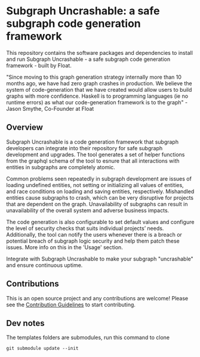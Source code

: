 # Subgraph Uncrashable: a safe subgraph code generation framework

This repository contains the software packages and dependencies to install and run Subgraph Uncrashable - a safe subgraph code generation framework - built by Float.

"Since moving to this graph generation strategy internally more than 10 months ago, we have had zero graph crashes in production. We believe the system of code-generation that we have created would allow users to build graphs with more confidence. Haskell is to programming languages (ie no runtime errors) as what our code-generation framework is to the graph" - Jason Smythe, Co-Founder at Float

## Overview 

Subgraph Uncrashable is a code generation framework that subgraph developers can integrate into their repository for safe subgraph development and upgrades. The tool generates a set of helper functions from the graphql schema of the tool to esnure that all interactions with entities in subgraphs are completely atomic.

Common problems seen repeatedly in subgraph development are issues of loading undefined entities, not setting or initializing all values of entities, and race conditions on loading and saving entities, respectively. Mishandled entities cause subgraphs to crash, which can be very disruptive for projects that are dependent on the graph. Unavailability of subgraphs can result in unavailability of the overall system and adverse business impacts.

The code generation is also configurable to set default values and configure the level of security checks that suits individual projects’ needs. Additionally, the tool can notify the users whenever there is a breach or potential breach of subgraph logic security and help them patch these issues. More info on this in the 'Usage' section.

Integrate with Subgraph Uncrashable to make your subgraph "uncrashable" and ensure continuous uptime. 


<!-- mike to add

## Built with 

This section should contain all software and frameworks used in building this tool

## Prerequisites

This section should make clear any implicit assumptions (e.g. javascript packet manager installed,runtime environment, minimum version required, etc.) 

## Run the app

This section should provide steps on how to start the app

## Usage

This section should provide steps on how to configure the app

 -->

## Contributions

This is an open source project and any contributions are welcome! Please see the [Contribution Guidelines](github.com/Float-Capital/float-subgraph-uncrashable/blob/main/CONTRIBUTING.md) to start contributing.


## Dev notes

The templates folders are submodules, run this command to clone 

`git submodule update --init`  